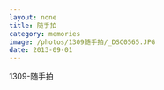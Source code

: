 ```yaml
---
layout: none
title: 随手拍
category: memories
image: /photos/1309随手拍/_DSC0565.JPG
date: 2013-09-01
---
```

1309-随手拍